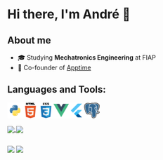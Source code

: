 # Hi there, I'm André 👋

## About me

- 🎓 Studying **Mechatronics Engineering** at FIAP
- 💼 Co-founder of [Apptime](https://apptime.com.br/)


<!--
**iAnd1710/iAnd1710** is a ✨ _special_ ✨ repository because its `README.md` (this file) appears on your GitHub profile.

Here are some ideas to get you started:

- 🔭 I’m currently working on ...
- 🌱 I’m currently learning ...
- 👯 I’m looking to collaborate on ...
- 🤔 I’m looking for help with ...
- 💬 Ask me about ...
- 📫 How to reach me: ...
- 😄 Pronouns: ...
- ⚡ Fun fact: ...
-->

## Languages and Tools:
[<img align="left" width="35px" src="https://raw.githubusercontent.com/github/explore/80688e429a7d4ef2fca1e82350fe8e3517d3494d/topics/python/python.png"/>][apptime]
[<img align="left" width="35px" src="https://raw.githubusercontent.com/github/explore/80688e429a7d4ef2fca1e82350fe8e3517d3494d/topics/html/html.png"/>][apptime]
[<img align="left" width="35px" src="https://raw.githubusercontent.com/github/explore/80688e429a7d4ef2fca1e82350fe8e3517d3494d/topics/css/css.png"/>][apptime]
[<img align="left" width="35px" src="https://raw.githubusercontent.com/github/explore/80688e429a7d4ef2fca1e82350fe8e3517d3494d/topics/vue/vue.png"/>][apptime]
[<img align="left" width="35px" src="https://raw.githubusercontent.com/github/explore/80688e429a7d4ef2fca1e82350fe8e3517d3494d/topics/flutter/flutter.png"/>][apptime]
[<img align="left" width="35px" src="https://raw.githubusercontent.com/github/explore/80688e429a7d4ef2fca1e82350fe8e3517d3494d/topics/postgresql/postgresql.png"/>][apptime]


<br /> 
<br />
<br />
<a href="https://github.com/anuraghazra/github-readme-stats">
  <img align="center" src="https://github-readme-stats.vercel.app/api?username=iAnd1710&hide=stars,issues&show_icons=true&theme=tokyonight&text_color=ffffff&hide_border)](https://github.com/iAnd1710)" />
</a>
<a href="https://github.com/anuraghazra/convoychat">
  <img align="center" src="https://github-readme-stats.vercel.app/api/top-langs/?username=iAnd1710&theme=tokyonight&text_color=ffffff&hide_border)](https://github.com/iAnd1710)" />
</a>

## 
[<img src="https://img.shields.io/badge/LinkedIn-0077B5?style=for-the-badge&logo=linkedin&logoColor=white"/>][linkedin]
[<img src="https://img.shields.io/badge/Instagram-E4405F?style=for-the-badge&logo=instagram&logoColor=white"/>][instagram]


[linkedin]: https://www.linkedin.com/in/andre-lima-inacio/
[instagram]: https://www.instagram.com/andre.limaa_
[apptime]: https://apptime.com.br/


